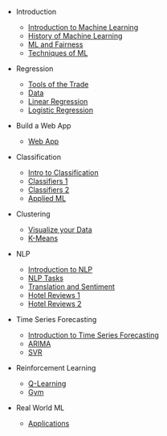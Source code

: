 - Introduction
  - [Introduction to Machine Learning](../1-Introduction/1-intro-to-ML/README.md)
  - [History of Machine Learning](../1-Introduction/2-history-of-ML/README.md)
  - [ML and Fairness](../1-Introduction/3-fairness/README.md)
  - [Techniques of ML](../1-Introduction/4-techniques-of-ML/README.md)

- Regression
  - [Tools of the Trade](../2-Regression/1-Tools/README.md)
  - [Data](../2-Regression/2-Data/README.md)
  - [Linear Regression](../2-Regression/3-Linear/README.md)
  - [Logistic Regression](../2-Regression/4-Logistic/README.md)

- Build a Web App
  - [Web App](../3-Web-App/1-Web-App/README.md)

- Classification
  - [Intro to Classification](../4-Classification/1-Introduction/README.md)
  - [Classifiers 1](../4-Classification/2-Classifiers-1/README.md)
  - [Classifiers 2](../4-Classification/3-Classifiers-2/README.md)
  - [Applied ML](../4-Classification/4-Applied/README.md)

- Clustering
  - [Visualize your Data](../5-Clustering/1-Visualize/README.md)
  - [K-Means](../5-Clustering/2-K-Means/README.md)

- NLP
  - [Introduction to NLP](../6-NLP/1-Introduction-to-NLP/README.md)
  - [NLP Tasks](../6-NLP/2-Tasks/README.md)
  - [Translation and Sentiment](../6-NLP/3-Translation-Sentiment/README.md)
  - [Hotel Reviews 1](../6-NLP/4-Hotel-Reviews-1/README.md)
  - [Hotel Reviews 2](../6-NLP/5-Hotel-Reviews-2/README.md)

- Time Series Forecasting
  - [Introduction to Time Series Forecasting](../7-TimeSeries/1-Introduction/README.md)
  - [ARIMA](../7-TimeSeries/2-ARIMA/README.md)
  - [SVR](../7-TimeSeries/3-SVR/README.md)

- Reinforcement Learning
  - [Q-Learning](../8-Reinforcement/1-QLearning/README.md)
  - [Gym](../8-Reinforcement/2-Gym/README.md)

- Real World ML
  - [Applications](../9-Real-World/1-Applications/README.md)